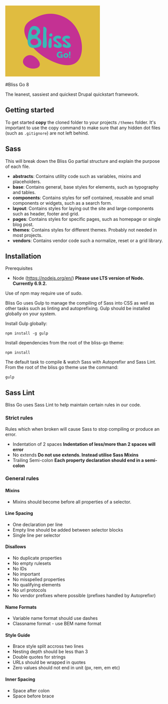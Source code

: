![Bliss Go](screenshot.png "Bliss Go")

#Bliss Go 8

The leanest, sassiest and quickest Drupal quickstart framework.

## Getting started

To get started **copy** the cloned folder to your projects `/themes` folder. It's important to use the copy command to make sure that any hidden dot files (such as `.gitignore`) are not left behind.

## Sass

This will break down the Bliss Go partial structure and explain the purpose of each file.

- **abstracts**: Contains utility code such as variables, mixins and placeholders.
- **base**: Contains general, base styles for elements, such as typography and tables.
- **components**: Contains styles for self contained, reusable and small components or widgets, such as a search form.
- **layout**: Contains styles for laying out the site and large components such as header, footer and grid.
- **pages**: Contains styles for specific pages, such as homepage or single blog post.
- **themes**: Contains styles for different themes. Probably not needed in most projects.
- **vendors**: Contains vendor code such a normalize, reset or a grid library.

## Installation

Prerequisites
- Node (https://nodejs.org/en/) **Please use LTS version of Node. Currently 6.9.2.**

Use of npm may require use of sudo.

Bliss Go uses Gulp to manage the compiling of Sass into CSS as well as other tasks such as linting and autoprefixing. Gulp should be installed globally on your system.

Install Gulp globally:
```
npm install -g gulp
```
Install dependencies from the root of the bliss-go theme:
```
npm install
```
The default task to compile & watch Sass with Autoprefixr and Sass Lint.
From the root of the bliss go theme use the command:
```
gulp
```

## Sass Lint

Bliss Go uses Sass Lint to help maintain certain rules in our code.

### Strict rules

Rules which when broken will cause Sass to stop compiling or produce an error.

- Indentation of 2 spaces **Indentation of less/more than 2 spaces will error**
- No extends **Do not use extends. Instead utilise Sass Mixins**
- Trailing Semi-colon **Each property declaration should end in a semi-colon**

### General rules

#### Mixins
- Mixins should become before all properties of a selector.

#### Line Spacing
- One declaration per line
- Empty line should be added between selector blocks
- Single line per selector

#### Disallows
- No duplicate properties
- No empty rulesets
- No IDs
- No important
- No misspelled properties
- No qualifying elements
- No url protocols
- No vendor prefixes where possible (prefixes handled by Autoprefixr)

#### Name Formats
- Variable name format should use dashes
- Classname format - use BEM name format

#### Style Guide
- Brace style split accross two lines
- Nesting depth should be less than 3
- Double quotes for strings
- URLs should be wrapped in quotes
- Zero values should not end in unit (px, rem, em etc)

#### Inner Spacing
- Space after colon
- Space before brace
